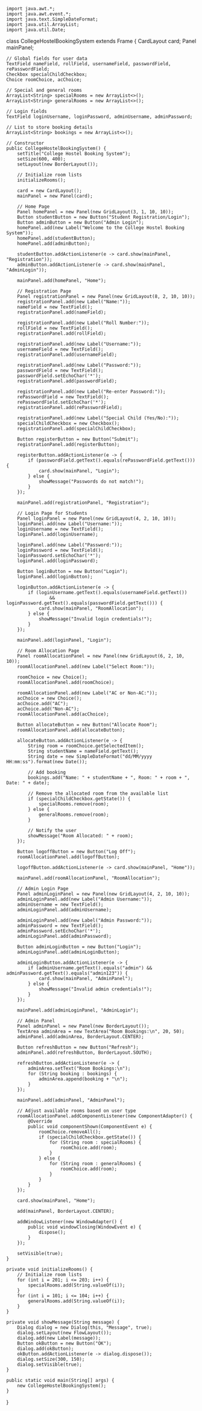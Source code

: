     import java.awt.*;
    import java.awt.event.*;
    import java.text.SimpleDateFormat;
    import java.util.ArrayList;
    import java.util.Date;

class CollegeHostelBookingSystem extends Frame {
    CardLayout card;
    Panel mainPanel;

    // Global fields for user data
    TextField nameField, rollField, usernameField, passwordField, rePasswordField;
    Checkbox specialChildCheckbox;
    Choice roomChoice, acChoice;

    // Special and general rooms
    ArrayList<String> specialRooms = new ArrayList<>();
    ArrayList<String> generalRooms = new ArrayList<>();

    // Login fields
    TextField loginUsername, loginPassword, adminUsername, adminPassword;

    // List to store booking details
    ArrayList<String> bookings = new ArrayList<>();

    // Constructor
    public CollegeHostelBookingSystem() {
        setTitle("College Hostel Booking System");
        setSize(600, 400);
        setLayout(new BorderLayout());

        // Initialize room lists
        initializeRooms();

        card = new CardLayout();
        mainPanel = new Panel(card);

        // Home Page
        Panel homePanel = new Panel(new GridLayout(3, 1, 10, 10));
        Button studentButton = new Button("Student Registration/Login");
        Button adminButton = new Button("Admin Login");
        homePanel.add(new Label("Welcome to the College Hostel Booking System"));
        homePanel.add(studentButton);
        homePanel.add(adminButton);

        studentButton.addActionListener(e -> card.show(mainPanel, "Registration"));
        adminButton.addActionListener(e -> card.show(mainPanel, "AdminLogin"));

        mainPanel.add(homePanel, "Home");

        // Registration Page
        Panel registrationPanel = new Panel(new GridLayout(8, 2, 10, 10));
        registrationPanel.add(new Label("Name:"));
        nameField = new TextField();
        registrationPanel.add(nameField);

        registrationPanel.add(new Label("Roll Number:"));
        rollField = new TextField();
        registrationPanel.add(rollField);

        registrationPanel.add(new Label("Username:"));
        usernameField = new TextField();
        registrationPanel.add(usernameField);

        registrationPanel.add(new Label("Password:"));
        passwordField = new TextField();
        passwordField.setEchoChar('*');
        registrationPanel.add(passwordField);

        registrationPanel.add(new Label("Re-enter Password:"));
        rePasswordField = new TextField();
        rePasswordField.setEchoChar('*');
        registrationPanel.add(rePasswordField);

        registrationPanel.add(new Label("Special Child (Yes/No):"));
        specialChildCheckbox = new Checkbox();
        registrationPanel.add(specialChildCheckbox);

        Button registerButton = new Button("Submit");
        registrationPanel.add(registerButton);

        registerButton.addActionListener(e -> {
            if (passwordField.getText().equals(rePasswordField.getText())) {
                card.show(mainPanel, "Login");
            } else {
                showMessage("Passwords do not match!");
            }
        });

        mainPanel.add(registrationPanel, "Registration");

        // Login Page for Students
        Panel loginPanel = new Panel(new GridLayout(4, 2, 10, 10));
        loginPanel.add(new Label("Username:"));
        loginUsername = new TextField();
        loginPanel.add(loginUsername);

        loginPanel.add(new Label("Password:"));
        loginPassword = new TextField();
        loginPassword.setEchoChar('*');
        loginPanel.add(loginPassword);

        Button loginButton = new Button("Login");
        loginPanel.add(loginButton);

        loginButton.addActionListener(e -> {
            if (loginUsername.getText().equals(usernameField.getText())
                    && loginPassword.getText().equals(passwordField.getText())) {
                card.show(mainPanel, "RoomAllocation");
            } else {
                showMessage("Invalid login credentials!");
            }
        });

        mainPanel.add(loginPanel, "Login");

        // Room Allocation Page
        Panel roomAllocationPanel = new Panel(new GridLayout(6, 2, 10, 10));
        roomAllocationPanel.add(new Label("Select Room:"));

        roomChoice = new Choice();
        roomAllocationPanel.add(roomChoice);

        roomAllocationPanel.add(new Label("AC or Non-AC:"));
        acChoice = new Choice();
        acChoice.add("AC");
        acChoice.add("Non-AC");
        roomAllocationPanel.add(acChoice);

        Button allocateButton = new Button("Allocate Room");
        roomAllocationPanel.add(allocateButton);

        allocateButton.addActionListener(e -> {
            String room = roomChoice.getSelectedItem();
            String studentName = nameField.getText();
            String date = new SimpleDateFormat("dd/MM/yyyy HH:mm:ss").format(new Date());

            // Add booking
            bookings.add("Name: " + studentName + ", Room: " + room + ", Date: " + date);

            // Remove the allocated room from the available list
            if (specialChildCheckbox.getState()) {
                specialRooms.remove(room);
            } else {
                generalRooms.remove(room);
            }

            // Notify the user
            showMessage("Room Allocated: " + room);
        });

        Button logoffButton = new Button("Log Off");
        roomAllocationPanel.add(logoffButton);

        logoffButton.addActionListener(e -> card.show(mainPanel, "Home"));

        mainPanel.add(roomAllocationPanel, "RoomAllocation");

        // Admin Login Page
        Panel adminLoginPanel = new Panel(new GridLayout(4, 2, 10, 10));
        adminLoginPanel.add(new Label("Admin Username:"));
        adminUsername = new TextField();
        adminLoginPanel.add(adminUsername);

        adminLoginPanel.add(new Label("Admin Password:"));
        adminPassword = new TextField();
        adminPassword.setEchoChar('*');
        adminLoginPanel.add(adminPassword);

        Button adminLoginButton = new Button("Login");
        adminLoginPanel.add(adminLoginButton);

        adminLoginButton.addActionListener(e -> {
            if (adminUsername.getText().equals("admin") && adminPassword.getText().equals("admin123")) {
                card.show(mainPanel, "AdminPanel");
            } else {
                showMessage("Invalid admin credentials!");
            }
        });

        mainPanel.add(adminLoginPanel, "AdminLogin");

        // Admin Panel
        Panel adminPanel = new Panel(new BorderLayout());
        TextArea adminArea = new TextArea("Room Bookings:\n", 20, 50);
        adminPanel.add(adminArea, BorderLayout.CENTER);

        Button refreshButton = new Button("Refresh");
        adminPanel.add(refreshButton, BorderLayout.SOUTH);

        refreshButton.addActionListener(e -> {
            adminArea.setText("Room Bookings:\n");
            for (String booking : bookings) {
                adminArea.append(booking + "\n");
            }
        });

        mainPanel.add(adminPanel, "AdminPanel");

        // Adjust available rooms based on user type
        roomAllocationPanel.addComponentListener(new ComponentAdapter() {
            @Override
            public void componentShown(ComponentEvent e) {
                roomChoice.removeAll();
                if (specialChildCheckbox.getState()) {
                    for (String room : specialRooms) {
                        roomChoice.add(room);
                    }
                } else {
                    for (String room : generalRooms) {
                        roomChoice.add(room);
                    }
                }
            }
        });

        card.show(mainPanel, "Home");

        add(mainPanel, BorderLayout.CENTER);

        addWindowListener(new WindowAdapter() {
            public void windowClosing(WindowEvent e) {
                dispose();
            }
        });

        setVisible(true);
    }

    private void initializeRooms() {
        // Initialize room lists
        for (int i = 201; i <= 203; i++) {
            specialRooms.add(String.valueOf(i));
        }
        for (int i = 101; i <= 104; i++) {
            generalRooms.add(String.valueOf(i));
        }
    }

    private void showMessage(String message) {
        Dialog dialog = new Dialog(this, "Message", true);
        dialog.setLayout(new FlowLayout());
        dialog.add(new Label(message));
        Button okButton = new Button("OK");
        dialog.add(okButton);
        okButton.addActionListener(e -> dialog.dispose());
        dialog.setSize(300, 150);
        dialog.setVisible(true);
    }

    public static void main(String[] args) {
        new CollegeHostelBookingSystem();
    }
}

